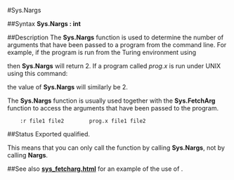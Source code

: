 
#Sys.Nargs

##Syntax
**Sys.Nargs : int**


##Description
The **Sys.Nargs** function is used to determine the number of arguments that have been passed to a program from the command line. For example, if the program is run from the Turing environment using

then **Sys.Nargs** will return 2. If a program called _prog.x_ is run under UNIX using this command:

the value of **Sys.Nargs** will similarly be 2.

The **Sys.Nargs** function is usually used together with the **Sys.FetchArg** function to access the arguments that have been passed to the program. 

        :r file1 file2        prog.x file1 file2
##Status
Exported qualified.

This means that you can only call the function by calling **Sys.Nargs**, not by calling **Nargs**.


##See also
**[sys_fetcharg.html](Sys.FetchArg)** for an example of the use of **[](Sys.Nargs)**.

